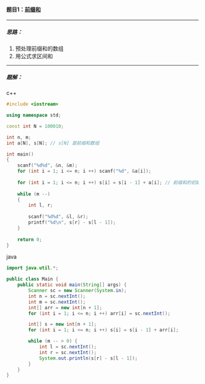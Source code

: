#### 题目1：<a href="https://www.acwing.com/problem/content/797/">前缀和</a>

----------------

##### 思路：

1. 预处理前缀和的数组
2. 用公式求区间和

--------------------

##### 题解：

c++

```c++
#include <iostream>

using namespace std;

const int N = 100010;

int n, m;
int a[N], s[N]; // s[N] 是前缀和数组

int main()
{
    scanf("%d%d", &n, &m);
    for (int i = 1; i <= n; i ++) scanf("%d", &a[i]);
    
    for (int i = 1; i <= n; i ++) s[i] = s[i - 1] + a[i]; // 前缀和的初始化
    
    while (m --)
    {
        int l, r;
        
        scanf("%d%d", &l, &r);
        printf("%d\n", s[r] - s[l - 1]);
    }
    
    return 0;
}
```

java

```java
import java.util.*;

public class Main {
    public static void main(String[] args) {
        Scanner sc = new Scanner(System.in);
        int n = sc.nextInt();
        int m = sc.nextInt();
        int[] arr = new int[n + 1];
        for (int i = 1; i <= n; i ++) arr[i] = sc.nextInt();

        int[] s = new int[n + 1];
        for (int i = 1; i <= n; i ++) s[i] = s[i - 1] + arr[i];

        while (m -- > 0) {
            int l = sc.nextInt();
            int r = sc.nextInt();
            System.out.println(s[r] - s[l - 1]);
        }
    }
}
```

